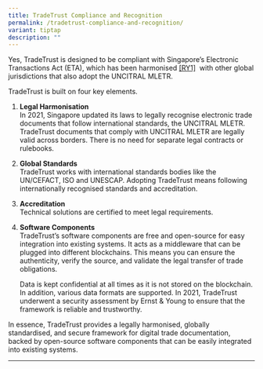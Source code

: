```yaml
---
title: TradeTrust Compliance and Recognition
permalink: /tradetrust-compliance-and-recognition/
variant: tiptap
description: ""
---
```

<p>Yes, TradeTrust is designed to be compliant with Singapore’s Electronic
Transactions Act (ETA), which has been <a rel="noopener noreferrer nofollow" target="_blank">harmonised</a> 
<a href="#_msocom_1" class="msocomanchor" rel="noopener noreferrer nofollow" target="_blank">[RY1]</a>&nbsp; with other global jurisdictions that also adopt the UNCITRAL
MLETR.&nbsp;</p>
<p>TradeTrust is built on four key elements.</p>
<ol data-tight="true" class="tight">
<li>
<p><strong>Legal Harmonisation</strong>
<br>In 2021, Singapore updated its laws to legally recognise electronic trade
documents that follow international standards, the UNCITRAL MLETR. TradeTrust
documents that comply with UNCITRAL MLETR are legally valid across borders.
There is no need for separate legal contracts or rulebooks.</p>
<p></p>
</li>
<li>
<p><strong>Global Standards</strong>
<br>TradeTrust works with international standards bodies like the UN/CEFACT,
ISO and UNESCAP. Adopting TradeTrust means following internationally recognised
standards and accreditation.&nbsp;</p>
<p></p>
</li>
<li>
<p><strong>Accreditation&nbsp;</strong>
<br>Technical solutions are certified to meet legal requirements.&nbsp;</p>
<p></p>
</li>
<li>
<p><strong>Software Components</strong>
<br>TradeTrust’s software components are free and open-source for easy integration
into existing systems. It acts as a middleware that can be plugged into
different blockchains. This means you can ensure the authenticity, verify
the source, and validate the legal transfer of trade obligations.&nbsp;</p>
<p>Data is kept confidential at all times as it is not stored on the blockchain.
In addition, various data formats are supported. In 2021, TradeTrust underwent
a security assessment by Ernst &amp; Young to ensure that the framework
is reliable and trustworthy.&nbsp;</p>
</li>
</ol>
<p>In essence, TradeTrust provides a legally harmonised, globally standardised,
and secure framework for digital trade documentation, backed by open-source
software components that can be easily integrated into existing systems.</p>
<hr>
<p></p>